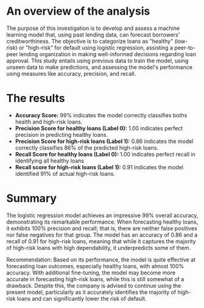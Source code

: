 # An overview of the analysis
The purpose of this investigation is to develop and assess a machine learning model that, using past lending data, can forecast borrowers' creditworthiness. The objective is to categorize loans as "healthy" (low-risk) or "high-risk" for default using logistic regression, assisting a peer-to-peer lending organization in making well-informed decisions regarding loan approval. This study entails using previous data to train the model, using unseen data to make predictions, and assessing the model's performance using measures like accuracy, precision, and recall.

# The results
- **Accuracy Score:** 99% indicates the model correctly classifies boths health and high-risk loans.
- **Precision Score for healthy loans (Label 0):** 1.00 indicates perfect precision in predicting healthy loans.
- **Precision Score for high-risk loans (Label 1):** 0.86 indicates the model correctly classifies 86% of the predicted high-risk loans.
- **Recall Score for healthy loans (Label 0):** 1.00 indicates perfect recall in identifying all healthy loans 
- **Recall score for high-risk loans (Label 1):** 0.91 indicates the model identified 91% of actual high-risk loans.

# Summary
The logistic regression model achieves an impressive 99% overall accuracy, demonstrating its remarkable performance. When forecasting healthy loans, it exhibits 100% precision and recall; that is, there are neither false positives nor false negatives for that group. The model has an accuracy of 0.86 and a recall of 0.91 for high-risk loans, meaning that while it captures the majority of high-risk loans with high dependability, it underpredicts some of them.

Recommendation: Based on its performance, the model is quite effective at forecasting loan outcomes, especially healthy loans, with almost 100% accuracy. With additional fine-tuning, the model may become more accurate in forecasting high-risk loans, while this is still somewhat of a drawback. Despite this, the company is advised to continue using the present model, particularly as it accurately identifies the majority of high-risk loans and can significantly lower the risk of default.